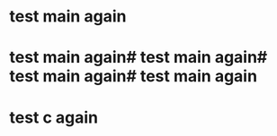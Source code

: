 # test main again
# test main again# test main again# test main again# test main again
# test c again

